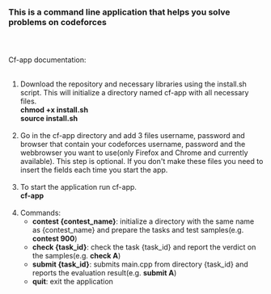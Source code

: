
### This is a command line application that helps you solve problems on codeforces<br/><br/><br/>



Cf-app documentation:<br/><br/>

1) Download the repository and necessary libraries using the install.sh script. This will initialize a directory named cf-app with all necessary files.<br/>
    **chmod +x install.sh**<br/>
    **source install.sh**<br/><br/>
2) Go in the cf-app directory and add 3 files username, password and browser that contain your codeforces username, password and the webbrowser you want to use(only Firefox and Chrome and currently available). This step is optional. If you don't make these files you need to insert the fields each time you start the app.<br/><br/>
3) To start the application run cf-app.<br/>
    **cf-app**<br/><br/>
4) Commands:<br/>
    - **contest {contest_name}**: initialize a directory with the same name as {contest_name} and prepare the tasks and test samples(e.g. **contest 900**)<br/>
    - **check {task_id}**: check the task {task_id} and report the verdict on the samples(e.g. **check A**)<br/>
    - **submit {task_id}**: submits main.cpp from directory {task_id} and reports the evaluation result(e.g. **submit A**)<br/>
    - **quit**: exit the application<br/>
